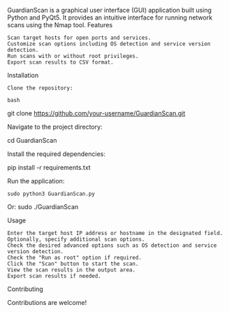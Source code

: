 GuardianScan is a graphical user interface (GUI) application built using Python and PyQt5. It provides an intuitive interface for running network scans using the Nmap tool.
Features

    Scan target hosts for open ports and services.
    Customize scan options including OS detection and service version detection.
    Run scans with or without root privileges.
    Export scan results to CSV format.

Installation

    Clone the repository:

    bash

git clone https://github.com/your-username/GuardianScan.git

Navigate to the project directory:

cd GuardianScan

Install the required dependencies:

pip install -r requirements.txt

Run the application:

    sudo python3 GuardianScan.py
Or:
    sudo ./GuardianScan

Usage

    Enter the target host IP address or hostname in the designated field.
    Optionally, specify additional scan options.
    Check the desired advanced options such as OS detection and service version detection.
    Check the "Run as root" option if required.
    Click the "Scan" button to start the scan.
    View the scan results in the output area.
    Export scan results if needed.


Contributing

Contributions are welcome!
